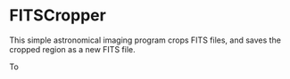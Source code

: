 # FITSCropper

This simple astronomical imaging program crops FITS files, and saves the cropped region as a new FITS file.

To
